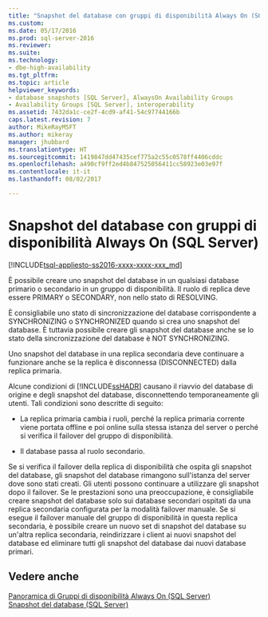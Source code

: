 ```yaml
---
title: "Snapshot del database con gruppi di disponibilità Always On (SQL Server) | Microsoft Docs"
ms.custom: 
ms.date: 05/17/2016
ms.prod: sql-server-2016
ms.reviewer: 
ms.suite: 
ms.technology:
- dbe-high-availability
ms.tgt_pltfrm: 
ms.topic: article
helpviewer_keywords:
- database snapshots [SQL Server], AlwaysOn Availability Groups
- Availability Groups [SQL Server], interoperability
ms.assetid: 7432da1c-ce2f-4cd9-af41-54c97744166b
caps.latest.revision: 7
author: MikeRayMSFT
ms.author: mikeray
manager: jhubbard
ms.translationtype: HT
ms.sourcegitcommit: 1419847dd47435cef775a2c55c0578ff4406cddc
ms.openlocfilehash: a490cf9ff2ed4b847525056411cc58923e03e97f
ms.contentlocale: it-it
ms.lasthandoff: 08/02/2017

---
```

# <a name="database-snapshots-with-always-on-availability-groups-sql-server"></a>Snapshot del database con gruppi di disponibilità Always On (SQL Server)
[!INCLUDE[tsql-appliesto-ss2016-xxxx-xxxx-xxx_md](../../../includes/tsql-appliesto-ss2016-xxxx-xxxx-xxx-md.md)]

  È possibile creare uno snapshot del database in un qualsiasi database primario o secondario in un gruppo di disponibilità. Il ruolo di replica deve essere PRIMARY o SECONDARY, non nello stato di RESOLVING.  
  
 È consigliabile uno stato di sincronizzazione del database corrispondente a SYNCHRONIZING o SYNCHRONIZED quando si crea uno snapshot del database. È tuttavia possibile creare gli snapshot del database anche se lo stato della sincronizzazione del database è NOT SYNCHRONIZING.  
  
 Uno snapshot del database in una replica secondaria deve continuare a funzionare anche se la replica è disconnessa (DISCONNECTED) dalla replica primaria.  
  
 Alcune condizioni di [!INCLUDE[ssHADR](../../../includes/sshadr-md.md)] causano il riavvio del database di origine e degli snapshot del database, disconnettendo temporaneamente gli utenti. Tali condizioni sono descritte di seguito:  
  
-   La replica primaria cambia i ruoli, perché la replica primaria corrente viene portata offline e poi online sulla stessa istanza del server o perché si verifica il failover del gruppo di disponibilità.  
  
-   Il database passa al ruolo secondario.  
  
 Se si verifica il failover della replica di disponibilità che ospita gli snapshot del database, gli snapshot del database rimangono sull'istanza del server dove sono stati creati. Gli utenti possono continuare a utilizzare gli snapshot dopo il failover. Se le prestazioni sono una preoccupazione, è consigliabile creare snapshot del database solo sui database secondari ospitati da una replica secondaria configurata per la modalità failover manuale.  Se si esegue il failover manuale del gruppo di disponibilità in questa replica secondaria, è possibile creare un nuovo set di snapshot del database su un'altra replica secondaria, reindirizzare i client ai nuovi snapshot del database ed eliminare tutti gli snapshot del database dai nuovi database primari.  
  
## <a name="see-also"></a>Vedere anche  
 [Panoramica di Gruppi di disponibilità Always On &#40;SQL Server&#41;](../../../database-engine/availability-groups/windows/overview-of-always-on-availability-groups-sql-server.md)   
 [Snapshot del database &#40;SQL Server&#41;](../../../relational-databases/databases/database-snapshots-sql-server.md)  
  
  

